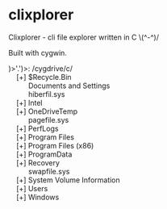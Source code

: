 # clixplorer
Clixplorer - cli file explorer written in C   \\(^-^)/

Built with cygwin.  

)>'.')>: /cygdrive/c/  
&nbsp;&nbsp;&nbsp;&nbsp;[+] $Recycle.Bin  
&nbsp;&nbsp;&nbsp;&nbsp;&nbsp;&nbsp;&nbsp;&nbsp;&nbsp;&nbsp;Documents and Settings  
&nbsp;&nbsp;&nbsp;&nbsp;&nbsp;&nbsp;&nbsp;&nbsp;&nbsp;&nbsp;hiberfil.sys  
&nbsp;&nbsp;&nbsp;&nbsp;[+] Intel  
&nbsp;&nbsp;&nbsp;&nbsp;[+] OneDriveTemp  
&nbsp;&nbsp;&nbsp;&nbsp;&nbsp;&nbsp;&nbsp;&nbsp;&nbsp;&nbsp;pagefile.sys  
&nbsp;&nbsp;&nbsp;&nbsp;[+] PerfLogs  
&nbsp;&nbsp;&nbsp;&nbsp;[+] Program Files  
&nbsp;&nbsp;&nbsp;&nbsp;[+] Program Files (x86)  
&nbsp;&nbsp;&nbsp;&nbsp;[+] ProgramData  
&nbsp;&nbsp;&nbsp;&nbsp;[+] Recovery  
&nbsp;&nbsp;&nbsp;&nbsp;&nbsp;&nbsp;&nbsp;&nbsp;&nbsp;&nbsp;swapfile.sys  
&nbsp;&nbsp;&nbsp;&nbsp;[+] System Volume Information  
&nbsp;&nbsp;&nbsp;&nbsp;[+] Users  
&nbsp;&nbsp;&nbsp;&nbsp;[+] Windows  
